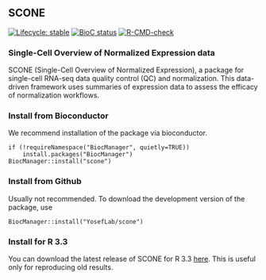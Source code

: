## SCONE ##

<!-- badges: start -->
[![Lifecycle: stable](https://img.shields.io/badge/lifecycle-stable-brightgreen.svg)](https://lifecycle.r-lib.org/articles/stages.html#stable)
[![BioC status](http://www.bioconductor.org/shields/build/release/bioc/scone.svg)](https://bioconductor.org/checkResults/release/bioc-LATEST/scone)
[![R-CMD-check](https://github.com/YosefLab/scone/workflows/R-CMD-check-bioc/badge.svg)](https://github.com/YosefLab/scone/actions)
<!-- badges: end -->

### Single-Cell Overview of Normalized Expression data ###

SCONE (Single-Cell Overview of Normalized Expression), a package for single-cell RNA-seq data quality control (QC) and normalization. This data-driven framework uses summaries of expression data to assess the efficacy of normalization workflows.

### Install from Bioconductor ###

We recommend installation of the package via bioconductor.

```{r}
if (!requireNamespace("BiocManager", quietly=TRUE))
    install.packages("BiocManager")
BiocManager::install("scone")
```

### Install from Github ###

Usually not recommended. To download the development version of the package, use

```{r}
BiocManager::install("YosefLab/scone")
```

### Install for R 3.3 ###

You can download the latest release of SCONE for R 3.3 [here](https://github.com/YosefLab/scone/releases/tag/v0.99.0).
This is useful only for reproducing old results.
